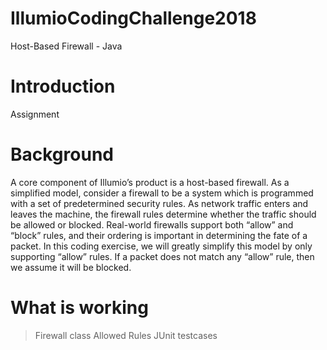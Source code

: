 # IllumioCodingChallenge2018
Host-Based Firewall - Java

# Introduction
Assignment

# Background
A core component of Illumio’s product is a host-based firewall. As a simplified model, consider
a firewall to be a system which is programmed with a set of predetermined security rules. As
network traffic enters and leaves the machine, the firewall rules determine whether the traffic
should be allowed or blocked.
Real-world firewalls support both “allow” and “block” rules, and their ordering is important in
determining the fate of a packet. In this coding exercise, we will greatly simplify this model by
only supporting “allow” rules. If a packet does not match any “allow” rule, then we assume it
will be blocked.

# What is working
> Firewall class
> Allowed Rules
> JUnit testcases
